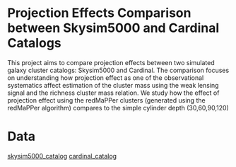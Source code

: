 # Projection Effects Comparison between Skysim5000 and Cardinal Catalogs
This project aims to compare projection effects between two simulated galaxy cluster catalogs: Skysim5000 and Cardinal. The comparison focuses on understanding how projection effect as one of the observational systematics affect estimation of the cluster mass using the weak lensing signal and the richness cluster mass relation. We study how the effect of projection effect using the redMaPPer clusters (generated using the redMaPPer algorithm) compares to the simple cylinder depth (30,60,90,120)


# Data
[skysim5000_catalog](https://arxiv.org/pdf/1907.06530)
[cardinal_catalog](https://arxiv.org/abs/2303.12104)
